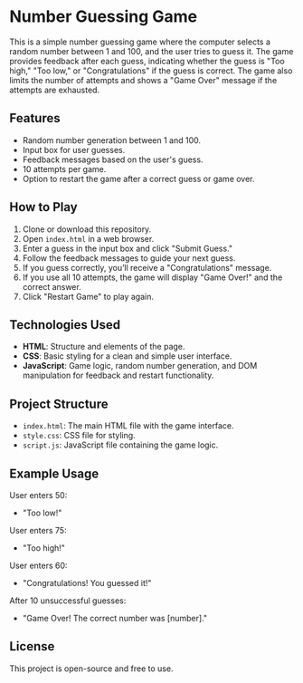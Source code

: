 # Number Guessing Game

This is a simple number guessing game where the computer selects a random number between 1 and 100, and the user tries to guess it. The game provides feedback after each guess, indicating whether the guess is "Too high," "Too low," or "Congratulations" if the guess is correct. The game also limits the number of attempts and shows a "Game Over" message if the attempts are exhausted.

## Features

- Random number generation between 1 and 100.
- Input box for user guesses.
- Feedback messages based on the user's guess.
- 10 attempts per game.
- Option to restart the game after a correct guess or game over.

## How to Play

1. Clone or download this repository.
2. Open `index.html` in a web browser.
3. Enter a guess in the input box and click "Submit Guess."
4. Follow the feedback messages to guide your next guess.
5. If you guess correctly, you’ll receive a "Congratulations" message.
6. If you use all 10 attempts, the game will display "Game Over!" and the correct answer.
7. Click "Restart Game" to play again.

## Technologies Used

- **HTML**: Structure and elements of the page.
- **CSS**: Basic styling for a clean and simple user interface.
- **JavaScript**: Game logic, random number generation, and DOM manipulation for feedback and restart functionality.

## Project Structure

- `index.html`: The main HTML file with the game interface.
- `style.css`: CSS file for styling.
- `script.js`: JavaScript file containing the game logic.

## Example Usage

User enters 50:
- "Too low!"

User enters 75:
- "Too high!"

User enters 60:
- "Congratulations! You guessed it!"

After 10 unsuccessful guesses:
- "Game Over! The correct number was [number]."

## License

This project is open-source and free to use.
